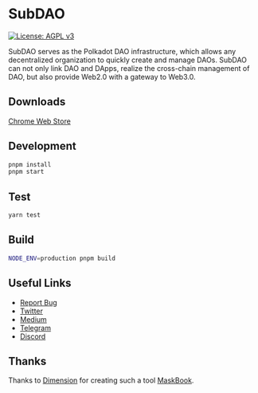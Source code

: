 # SubDAO

[![License: AGPL v3](https://img.shields.io/badge/License-AGPL%20v3-blue.svg)](https://www.gnu.org/licenses/agpl-3.0)

SubDAO serves as the Polkadot DAO infrastructure, which allows any decentralized organization to quickly create and manage DAOs. SubDAO can not only link DAO and DApps, realize the cross-chain management of DAO, but also provide Web2.0 with a gateway to Web3.0.

## Downloads

[Chrome Web Store](https://chrome.google.com/webstore/detail/subdao/mdjleeiifigofkgmmandpmfejhpaaaee)

## Development

```bash
pnpm install
pnpm start
```

## Test

```bash
yarn test
```

## Build

```bash
NODE_ENV=production pnpm build
```

## Useful Links

- [Report Bug](https://github.com/SubDAO-Network/subdao-extension/issues)
- [Twitter](https://twitter.com/subdao_network)
- [Medium](https://medium.com/@subdao)
- [Telegram](https://t.me/subdao)
- [Discord](https://discord.com/invite/Z8jtYqWbbN)

## Thanks

Thanks to [Dimension](https://github.com/dimension/) for creating such a tool [MaskBook](https://github.com/DimensionDev/Maskbook).
